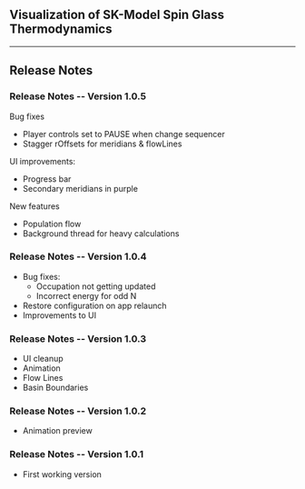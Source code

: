 ## Visualization of SK-Model Spin Glass Thermodynamics 

---
## Release Notes

### Release Notes -- Version 1.0.5

Bug fixes
* Player controls set to PAUSE when change sequencer
* Stagger rOffsets for meridians & flowLines

UI improvements:
* Progress bar
* Secondary meridians in purple

New features
* Population flow
* Background thread for heavy calculations


### Release Notes -- Version 1.0.4

* Bug fixes:
  * Occupation not getting updated
  * Incorrect energy for odd N
* Restore configuration on app relaunch
* Improvements to UI


### Release Notes -- Version 1.0.3

* UI cleanup
* Animation
* Flow Lines
* Basin Boundaries


### Release Notes -- Version 1.0.2

* Animation preview


### Release Notes -- Version 1.0.1

* First working version


    
